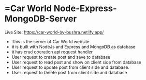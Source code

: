 # =Car World  Node-Express-MongoDB-Server
Live Site: https://car-world-by-bushra.netlify.app/
* This is the server of Car World website
* it is built with NodeJs and Express and MongoDB as database
* it has crud operation api request handler
* User request to create post and save to database
* User request to read post and show on client side from database
* User request to update post from client side and database.
* User request to Delete post from client side and database
